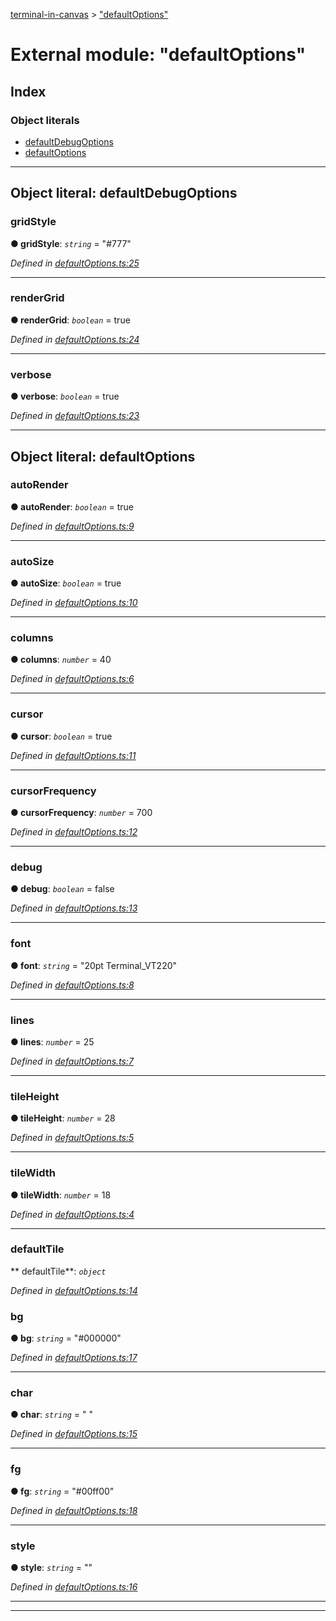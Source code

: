 [terminal-in-canvas](../README.md) > ["defaultOptions"](../modules/_defaultoptions_.md)



# External module: "defaultOptions"

## Index

### Object literals

* [defaultDebugOptions](_defaultoptions_.md#defaultdebugoptions)
* [defaultOptions](_defaultoptions_.md#defaultoptions)



---
<a id="defaultdebugoptions"></a>

## Object literal: defaultDebugOptions


<a id="defaultdebugoptions.gridstyle"></a>

###  gridStyle

**●  gridStyle**:  *`string`*  = "#777"

*Defined in [defaultOptions.ts:25](https://github.com/danikaze/terminal-in-canvas/blob/00ecf77/src/defaultOptions.ts#L25)*





___
<a id="defaultdebugoptions.rendergrid"></a>

###  renderGrid

**●  renderGrid**:  *`boolean`*  = true

*Defined in [defaultOptions.ts:24](https://github.com/danikaze/terminal-in-canvas/blob/00ecf77/src/defaultOptions.ts#L24)*





___
<a id="defaultdebugoptions.verbose"></a>

###  verbose

**●  verbose**:  *`boolean`*  = true

*Defined in [defaultOptions.ts:23](https://github.com/danikaze/terminal-in-canvas/blob/00ecf77/src/defaultOptions.ts#L23)*





___

<a id="defaultoptions"></a>

## Object literal: defaultOptions


<a id="defaultoptions.autorender"></a>

###  autoRender

**●  autoRender**:  *`boolean`*  = true

*Defined in [defaultOptions.ts:9](https://github.com/danikaze/terminal-in-canvas/blob/00ecf77/src/defaultOptions.ts#L9)*





___
<a id="defaultoptions.autosize"></a>

###  autoSize

**●  autoSize**:  *`boolean`*  = true

*Defined in [defaultOptions.ts:10](https://github.com/danikaze/terminal-in-canvas/blob/00ecf77/src/defaultOptions.ts#L10)*





___
<a id="defaultoptions.columns"></a>

###  columns

**●  columns**:  *`number`*  = 40

*Defined in [defaultOptions.ts:6](https://github.com/danikaze/terminal-in-canvas/blob/00ecf77/src/defaultOptions.ts#L6)*





___
<a id="defaultoptions.cursor"></a>

###  cursor

**●  cursor**:  *`boolean`*  = true

*Defined in [defaultOptions.ts:11](https://github.com/danikaze/terminal-in-canvas/blob/00ecf77/src/defaultOptions.ts#L11)*





___
<a id="defaultoptions.cursorfrequency"></a>

###  cursorFrequency

**●  cursorFrequency**:  *`number`*  = 700

*Defined in [defaultOptions.ts:12](https://github.com/danikaze/terminal-in-canvas/blob/00ecf77/src/defaultOptions.ts#L12)*





___
<a id="defaultoptions.debug"></a>

###  debug

**●  debug**:  *`boolean`*  = false

*Defined in [defaultOptions.ts:13](https://github.com/danikaze/terminal-in-canvas/blob/00ecf77/src/defaultOptions.ts#L13)*





___
<a id="defaultoptions.font"></a>

###  font

**●  font**:  *`string`*  = "20pt Terminal_VT220"

*Defined in [defaultOptions.ts:8](https://github.com/danikaze/terminal-in-canvas/blob/00ecf77/src/defaultOptions.ts#L8)*





___
<a id="defaultoptions.lines"></a>

###  lines

**●  lines**:  *`number`*  = 25

*Defined in [defaultOptions.ts:7](https://github.com/danikaze/terminal-in-canvas/blob/00ecf77/src/defaultOptions.ts#L7)*





___
<a id="defaultoptions.tileheight"></a>

###  tileHeight

**●  tileHeight**:  *`number`*  = 28

*Defined in [defaultOptions.ts:5](https://github.com/danikaze/terminal-in-canvas/blob/00ecf77/src/defaultOptions.ts#L5)*





___
<a id="defaultoptions.tilewidth"></a>

###  tileWidth

**●  tileWidth**:  *`number`*  = 18

*Defined in [defaultOptions.ts:4](https://github.com/danikaze/terminal-in-canvas/blob/00ecf77/src/defaultOptions.ts#L4)*





___
<a id="defaultoptions.defaulttile"></a>

###  defaultTile

** defaultTile**:  *`object`* 

*Defined in [defaultOptions.ts:14](https://github.com/danikaze/terminal-in-canvas/blob/00ecf77/src/defaultOptions.ts#L14)*




<a id="defaultoptions.defaulttile.bg"></a>

###  bg

**●  bg**:  *`string`*  = "#000000"

*Defined in [defaultOptions.ts:17](https://github.com/danikaze/terminal-in-canvas/blob/00ecf77/src/defaultOptions.ts#L17)*





___
<a id="defaultoptions.defaulttile.char"></a>

###  char

**●  char**:  *`string`*  = " "

*Defined in [defaultOptions.ts:15](https://github.com/danikaze/terminal-in-canvas/blob/00ecf77/src/defaultOptions.ts#L15)*





___
<a id="defaultoptions.defaulttile.fg"></a>

###  fg

**●  fg**:  *`string`*  = "#00ff00"

*Defined in [defaultOptions.ts:18](https://github.com/danikaze/terminal-in-canvas/blob/00ecf77/src/defaultOptions.ts#L18)*





___
<a id="defaultoptions.defaulttile.style"></a>

###  style

**●  style**:  *`string`*  = ""

*Defined in [defaultOptions.ts:16](https://github.com/danikaze/terminal-in-canvas/blob/00ecf77/src/defaultOptions.ts#L16)*





___

___


